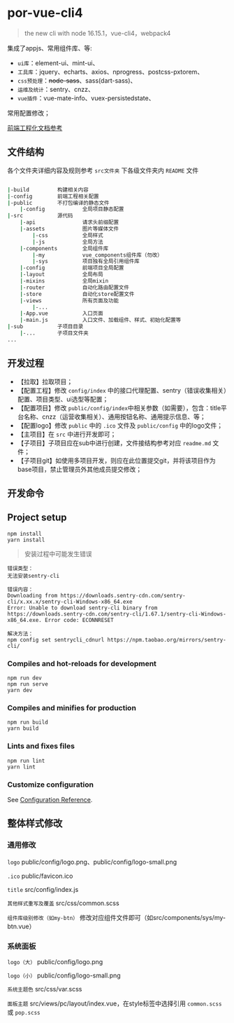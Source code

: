 # por-vue-cli4

> the new cli with node 16.15.1，vue-cli4，webpack4

集成了appjs、常用组件库、等:

* `ui库`：element-ui、mint-ui、
* `工具库`：jquery、echarts、axios、nprogress、postcss-pxtorem、
* `css预处理`：~~node-sass~~、sass(dart-sass)、
* `运维及统计`：sentry、cnzz、
* `vue插件`：vue-mate-info、vuex-persistedstate、

常用配置修改；

[前端工程化文档参考](https://beiding110.github.io/por-fee-doc/#/)

## 文件结构

各个文件夹详细内容及规则参考 `src文件夹` 下各级文件夹内 `README` 文件

```bash

|-build         构建相关内容
|-config        前端工程相关配置
|-public        不打包编译的静态文件
    |-config            全局项目静态配置
|-src           源代码
    |-api               请求头前缀配置
    |-assets            图片等媒体文件
        |-css           全局样式
        |-js            全局方法
    |-components        全局组件库
        |-my            vue_components组件库（勿改）
        |-sys           项目独有全局引用组件库
    |-config            前端项目全局配置
    |-layout            全局布局
    |-mixins            全局mixin
    |-router            自动化路由配置文件
    |-store             自动化store配置文件
    |-views             所有页面及功能
        |-...
    |-App.vue           入口页面
    |-main.js           入口文件、加载组件、样式、初始化配置等
|-sub           子项目目录
    |-...       子项目文件夹
...

```

## 开发过程

* 【拉取】拉取项目；
* 【配置工程】修改 `config/index` 中的接口代理配置、sentry（错误收集相关）配置、项目类型、ui选型等配置；
* 【配置项目】修改 `public/config/index`中相关参数（如需要），包含：title平台名称、cnzz（运营收集相关）、通用按钮名称、通用提示信息、等；
* 【配置logo】修改 `public` 中的 `.ico` 文件及 `public/config` 中的logo文件；
* 【主项目】在 `src` 中进行开发即可；
* 【子项目】子项目应在sub中进行创建，文件接结构参考对应 `readme.md` 文件；
* 【子项目git】如使用多项目开发，则应在此位置提交git，并将该项目作为base项目，禁止管理员外其他成员提交修改；

## 开发命令

## Project setup

```
npm install
yarn install
```

> 安装过程中可能发生错误

```
错误类型：
无法安装sentry-cli

错误内容：
Downloading from https://downloads.sentry-cdn.com/sentry-cli/x.xx.x/sentry-cli-Windows-x86_64.exe 
Error: Unable to download sentry-cli binary from https://downloads.sentry-cdn.com/sentry-cli/1.67.1/sentry-cli-Windows-x86_64.exe. Error code: ECONNRESET

解决方法：
npm config set sentrycli_cdnurl https://npm.taobao.org/mirrors/sentry-cli/
```

### Compiles and hot-reloads for development

```
npm run dev
npm run serve
yarn dev
```

### Compiles and minifies for production

```
npm run build
yarn build
```

### Lints and fixes files

```
npm run lint
yarn lint
```

### Customize configuration

See [Configuration Reference](https://cli.vuejs.org/config/).

## 整体样式修改

### 通用修改

`logo` public/config/logo.png、public/config/logo-small.png

`.ico` public/favicon.ico

`title` src/config/index.js

`其他样式重写及覆盖` src/css/common.scss

`组件库级别修改（如my-btn）` 修改对应组件文件即可（如src/components/sys/my-btn.vue）

### 系统面板

`logo（大）` public/config/logo.png

`logo（小）` public/config/logo-small.png

`系统主题色` src/css/var.scss

`面板主题` src/views/pc/layout/index.vue，在style标签中选择引用 `common.scss`或 `pop.scss`
